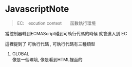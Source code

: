 # JavascriptNote

>EC:　excution context       函數執行環境 <br>

當控制器轉到ECMAScript碰到可執行代碼的時候 就會進入到 EC

這裡提到了 可執行代碼 , 可執行代碼有三種類型

1. GLOBAL <br/>
  像是一個環境, 像是看到HTML裡面的 <script> 標籤, 或是加載external 的js代碼, 這個階段是不包含裡頭的忍和function 程式碼, 一旦引入後, 第一個接收到的代碼就是這個環境

2. FUNCTION<br/>
  就是函數. tips: 具體的函數體內的代碼並不包括內部函數的代碼 
  
3. EVAL<br/>
  eval()內的代碼
  
而EC 的建立包含了 1. 創立 2. 執行 兩個階段<br/>

1. 創立 <br/>
  指的是已經被調用, 但還未執行任一程式碼的狀態<br/>
  a. 創建scope chain<br/>
  b. 創建 var, function, arg<br/>
  c. 求得this 的值<br/>
  
2. 執行<br/>
  初始化變數的值和函數引用, 執行程式碼. 

>ECS: excution context stack 執行環境的堆疊(tips: stack 後進先出) <br/>

因為瀏覽器渲的js 是為單線程, 所以代表了一次只能做一件事情, 其他的行為都會被放到ECS的頂部排隊

當你調用了一個函數, 時間點就會進入那個被調用的函數, 然後創建一個新的EC, 並將這個新的EC放到Stack的頂部, 因為是堆疊的關係, 如果調用函式內部的一個函式, 裡頭的函式就會先跑到頂部先執行, 最後執行完就回到永遠在最底部的global函式

時序 順排

`

    4. EC3   -> current
    3. EC2   -> 之後1
    2. EC1   -> 之後2
    1. global-> 永遠在最底(後進先出)
    
`


